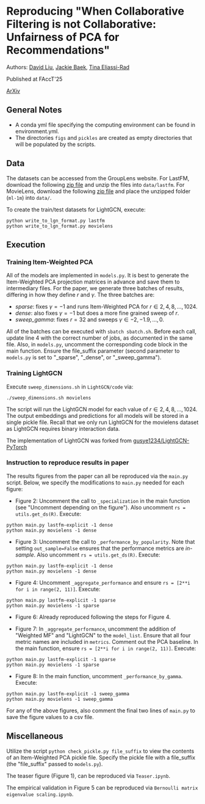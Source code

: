 # Reproducing "When Collaborative Filtering is not Collaborative: Unfairness of PCA for Recommendations"

Authors: [David Liu](https://dliu18.github.io/), [Jackie Baek](https://jwbaek.github.io/), [Tina Eliassi-Rad](https://eliassi.org/)

Published at FAccT'25

[ArXiv](https://arxiv.org/abs/2310.09687)

## General Notes

* A conda yml file specifying the computing environment can be found in environment.yml.
* The directories `figs` and `pickles` are created as empty directories that will be populated by the scripts.
    

## Data
The datasets can be accessed from the GroupLens website. For LastFM, download the following [zip file](https://files.grouplens.org/datasets/hetrec2011/hetrec2011-lastfm-2k.zip) and unzip the files into `data/lastfm`. For MovieLens, download the following [zip file](https://files.grouplens.org/datasets/movielens/ml-1m.zip) and place the unzipped folder (`ml-1m`) into `data/`.

To create the train/test datasets for LightGCN, execute:
```
python write_to_lgn_format.py lastfm
python write_to_lgn_format.py movielens
```

## Execution
   
### Training Item-Weighted PCA

All of the models are implemented in `models.py`. It is best to generate the Item-Weighted PCA projection matrices in advance and save them to intermediary files. For the paper, we generate three batches of results, differing in how they define $r$ and $\gamma$. The three batches are:
* _sparse_: fixes $\gamma=-1$ and runs Item-Weighted PCA for $r \in {2, 4, 8, ... , 1024}$.
* _dense_: also fixes $\gamma=-1$ but does a more fine grained sweep of $r$.
* _sweep\_gamma_: fixes $r=32$ and sweeps $\gamma \in {-2, -1.9, ... , 0}$.

All of the batches can be executed with `sbatch sbatch.sh`. Before each call, update line 4 with the correct number of jobs, as documented in the same file. Also, in `models.py`, uncomment the corresponding code block in the main function. Ensure the file_suffix parameter (second parameter to `models.py` is set to "\_sparse", "\_dense", or "\_sweep\_gamma").

### Training LightGCN

Execute `sweep_dimensions.sh` in `LightGCN/code` via: 
```
./sweep_dimensions.sh movielens
```
The script will run the LightGCN model for each value of $r \in {2, 4, 8, ... , 1024}$. The output embeddings and predictions for all models will be stored in a single pickle file. Recall that we only run LightGCN for the movielens dataset as LightGCN requires binary interaction data.

The implementation of LightGCN was forked from [gusye1234/LightGCN-PyTorch](https://github.com/gusye1234/LightGCN-PyTorch/tree/master/code)

### Instruction to reproduce results in paper

The results figures from the paper can all be reproduced via the `main.py` script. Below, we specify the modifications to `main.py` needed for each figure: 
* Figure 2: Uncomment the call to `_specialization` in the main function (see "Uncomment depending on the figure"). Also uncomment `rs = utils.get_ds(R)`. Execute:
```
python main.py lastfm-explicit -1 dense
python main.py movielens -1 dense
``` 

* Figure 3: Uncomment the call to `_performance_by_popularity`. Note that setting `out_sample=False` ensures that the performance metrics are _in-sample_. Also uncomment `rs = utils.get_ds(R)`. Execute:
```
python main.py lastfm-explicit -1 dense
python main.py movielens -1 dense
``` 

* Figure 4: Uncomment `_aggregate_performance` and ensure `rs = [2**i for i in range(2, 11)]`. Execute:
```
python main.py lastfm-explicit -1 sparse
python main.py movielens -1 sparse
``` 

* Figure 6: Already reproduced following the steps for Figure 4. 

* Figure 7: In `_aggregate_performance`, uncomment the addition of "Weighted MF" and "LightGCN" to the `model_list`. Ensure that all four metric names are included in `metrics`. Comment out the PCA baseline. In the main function, ensure `rs = [2**i for i in range(2, 11)]`. Execute: 
```
python main.py lastfm-explicit -1 sparse
python main.py movielens -1 sparse
``` 

* Figure 8: In the main function, uncomment `_performance_by_gamma`. Execute:
```
python main.py lastfm-explicit -1 sweep_gamma
python main.py movielens -1 sweep_gamma
``` 

For any of the above figures, also comment the final two lines of `main.py` to save the figure values to a csv file.

## Miscellaneous

Utilize the script `python check_pickle.py file_suffix` to view the contents of an Item-Weighted PCA pickle file. Specify the pickle file with a file_suffix (the "file_suffix" passed to `models.py`). 

The teaser figure (Figure 1), can be reproduced via `Teaser.ipynb`.

The empirical validation in Figure 5 can be reproduced via `Bernoulli matrix eigenvalue scaling.ipynb`.



